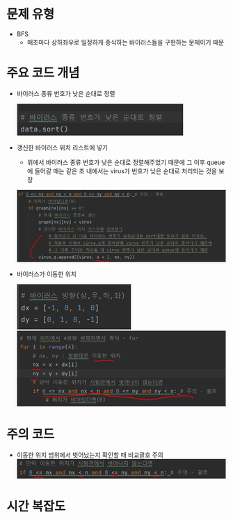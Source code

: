 # 문제 유형
- BFS
  - 매초마다 상하좌우로 일정하게 증식하는 바이러스들을 구현하는 문제이기 때문

# 주요 코드 개념
- 바이러스 종류 번호가 낮은 순대로 정렬

  ![img_3.png](캡처이미지/img_3.png)

- 갱신한 바이러스 위치 리스트에 넣기
  - 위에서 바이러스 종류 번호가 낮은 순대로 정렬해주었기 때문에 그 이후 queue에 들어갈 때는 같은 초 내에서는 virus가 번호가 낮은 순대로 처리되는 것을 보장
  
  ![img_4.png](캡처이미지/img_4.png)

- 바이러스가 이동한 위치

  ![img.png](캡처이미지/img.png)
  ![img_1.png](캡처이미지/img_1.png)

# 주의 코드 
- 이동한 위치 범위에서 벗어났는지 확인할 때 비교괄호 주의 
  ![img_2.png](캡처이미지/img_2.png)


# 시간 복잡도 